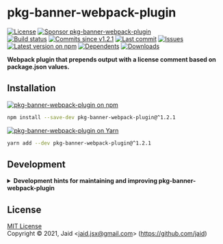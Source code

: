 # pkg-banner-webpack-plugin


<a href="https://raw.githubusercontent.com/jaid/pkg-banner-webpack-plugin/master/license.txt"><img src="https://img.shields.io/github/license/jaid/pkg-banner-webpack-plugin?style=flat-square" alt="License"/></a> <a href="https://github.com/sponsors/jaid"><img src="https://img.shields.io/badge/<3-Sponsor-FF45F1?style=flat-square" alt="Sponsor pkg-banner-webpack-plugin"/></a>  
<a href="https://actions-badge.atrox.dev/jaid/pkg-banner-webpack-plugin/goto"><img src="https://img.shields.io/endpoint.svg?style=flat-square&url=https%3A%2F%2Factions-badge.atrox.dev%2Fjaid%2Fpkg-banner-webpack-plugin%2Fbadge" alt="Build status"/></a> <a href="https://github.com/jaid/pkg-banner-webpack-plugin/commits"><img src="https://img.shields.io/github/commits-since/jaid/pkg-banner-webpack-plugin/v1.2.1?style=flat-square&logo=github" alt="Commits since v1.2.1"/></a> <a href="https://github.com/jaid/pkg-banner-webpack-plugin/commits"><img src="https://img.shields.io/github/last-commit/jaid/pkg-banner-webpack-plugin?style=flat-square&logo=github" alt="Last commit"/></a> <a href="https://github.com/jaid/pkg-banner-webpack-plugin/issues"><img src="https://img.shields.io/github/issues/jaid/pkg-banner-webpack-plugin?style=flat-square&logo=github" alt="Issues"/></a>  
<a href="https://npmjs.com/package/pkg-banner-webpack-plugin"><img src="https://img.shields.io/npm/v/pkg-banner-webpack-plugin?style=flat-square&logo=npm&label=latest%20version" alt="Latest version on npm"/></a> <a href="https://github.com/jaid/pkg-banner-webpack-plugin/network/dependents"><img src="https://img.shields.io/librariesio/dependents/npm/pkg-banner-webpack-plugin?style=flat-square&logo=npm" alt="Dependents"/></a> <a href="https://npmjs.com/package/pkg-banner-webpack-plugin"><img src="https://img.shields.io/npm/dm/pkg-banner-webpack-plugin?style=flat-square&logo=npm" alt="Downloads"/></a>

**Webpack plugin that prepends output with a license comment based on package.json values.**





## Installation

<a href="https://npmjs.com/package/pkg-banner-webpack-plugin"><img src="https://img.shields.io/badge/npm-pkg--banner--webpack--plugin-C23039?style=flat-square&logo=npm" alt="pkg-banner-webpack-plugin on npm"/></a>

```bash
npm install --save-dev pkg-banner-webpack-plugin@^1.2.1
```

<a href="https://yarnpkg.com/package/pkg-banner-webpack-plugin"><img src="https://img.shields.io/badge/Yarn-pkg--banner--webpack--plugin-2F8CB7?style=flat-square&logo=yarn&logoColor=white" alt="pkg-banner-webpack-plugin on Yarn"/></a>

```bash
yarn add --dev pkg-banner-webpack-plugin@^1.2.1
```























## Development

<details>
<summary><b>Development hints for maintaining and improving pkg-banner-webpack-plugin</b></summary>



Setting up:
```bash
git clone git@github.com:jaid/pkg-banner-webpack-plugin.git
cd pkg-banner-webpack-plugin
npm install
```
Testing in production environment:
```bash
npm run test
```

</details>

## License
[MIT License](https://raw.githubusercontent.com/jaid/pkg-banner-webpack-plugin/master/license.txt)  
Copyright © 2021, Jaid \<jaid.jsx@gmail.com> (https://github.com/jaid)

<!---
Readme generated with tldw v7.1.0
https://github.com/Jaid/tldw
-->